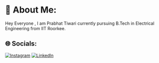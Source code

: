 # 💫 About Me:
Hey Everyone , I am Prabhat Tiwari currently pursuing B.Tech in Electrical Engineering from IIT Roorkee.


## 🌐 Socials:
[![Instagram](https://img.shields.io/badge/Instagram-%23E4405F.svg?logo=Instagram&logoColor=white)](https://instagram.com/prabhat_0602) [![LinkedIn](https://img.shields.io/badge/LinkedIn-%230077B5.svg?logo=linkedin&logoColor=white)](https://linkedin.com/in/prabhat-tiwari-b586111bb) 



